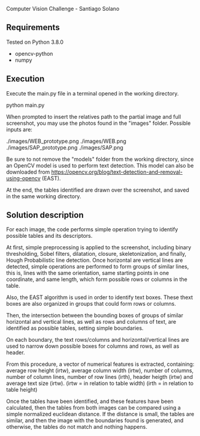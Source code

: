 Computer Vision Challenge - Santiago Solano



## Requirements



Tested on Python 3.8.0

* opencv-python
* numpy



## Execution



Execute the main.py file in a terminal opened in the working directory.



python main.py



When prompted to insert the relatives path to the partial image and full screenshot, you may use the photos found in the "images" folder. Possible inputs are:



./images/WEB\_prototype.png
./images/WEB.png
./images/SAP\_prototype.png
./images/SAP.png



Be sure to not remove the "models" folder from the working directory, since an OpenCV model is used to perform text detection. This model can also be downloaded from https://opencv.org/blog/text-detection-and-removal-using-opencv (EAST).

At the end, the tables identified are drawn over the screenshot, and saved in the same working directory.



## Solution description



For each image, the code performs simple operation trying to identify possible tables and its descriptors.



At first, simple preprocessing is applied to the screenshot, including binary thresholding, Sobel filters, dilatation, closure, skeletonization, and finally, Hough Probabilistic line detection. Once horizontal are vertical lines are detected, simple operations are performed to form groups of similar lines, this is, lines with the same orientation, same starting points in one coordinate, and same length, which form possible rows or columns in the table.



Also, the EAST algorithm is used in order to identify text boxes. These thext boxes are also organized in groups that could form rows or columns.



Then, the intersection between the bounding boxes of groups of similar horizontal and vertical lines, as well as rows and columns of text, are identified as possible tables, setting simple boundaries.



On each boundary, the text rows/columns and horizontal/vertical lines are used to narrow down possible boxes for columns and rows, as well as header.

From this procedure, a vector of numerical features is extracted, containing: average row height (irtw), average column width (irtw), number of columns, number of column lines, number of row lines (irth), header heigth (irtw) and average text size (irtw).
(irtw = in relation to table width)
(irth = in relation to table height)



Once the tables have been identified, and these features have been calculated, then the tables from both images can be compared using a simple normalized euclidean distance. If the distance is small, the tables are similar, and then the image with the boundaries found is generated, and otherwise, the tables do not match and nothing happens.

